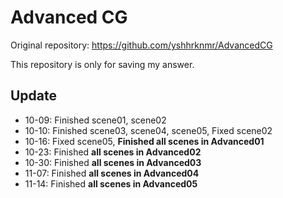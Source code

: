 # Advanced CG

Original repository: https://github.com/yshhrknmr/AdvancedCG

This repository is only for saving my answer. 

## Update

- 10-09: Finished scene01, scene02
- 10-10: Finished scene03, scene04, scene05, Fixed scene02
- 10-16: Fixed scene05, **Finished all scenes in Advanced01**
- 10-23: Finished **all scenes in Advanced02**
- 10-30: Finished **all scenes in Advanced03**
- 11-07: Finished **all scenes in Advanced04**
- 11-14: Finished **all scenes in Advanced05**